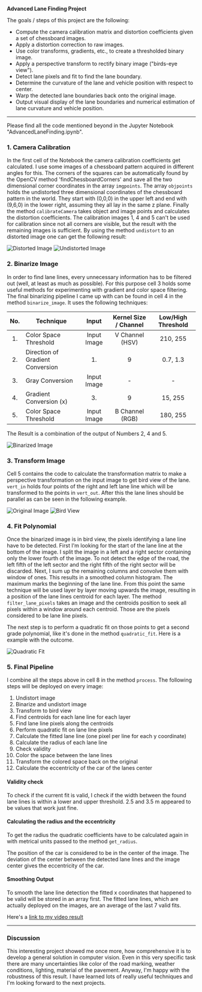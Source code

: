 **Advanced Lane Finding Project**

The goals / steps of this project are the following:

* Compute the camera calibration matrix and distortion coefficients given a set of chessboard images.
* Apply a distortion correction to raw images.
* Use color transforms, gradients, etc., to create a thresholded binary image.
* Apply a perspective transform to rectify binary image ("birds-eye view").
* Detect lane pixels and fit to find the lane boundary.
* Determine the curvature of the lane and vehicle position with respect to center.
* Warp the detected lane boundaries back onto the original image.
* Output visual display of the lane boundaries and numerical estimation of lane curvature and vehicle position.

[//]: # (Image References)

[imageDistort]: ./camera_cal/calibration5.jpg "Distorted"
[imageUndistort]: ./output_images/undistorted.jpg "Undistorted"
[imageBinarized]: ./output_images/binarized.jpg "Binarized"
[imagePerspective]: ./test_images/test2.jpg "Perspective Image"
[imageTransformed]: ./output_images/birdview.jpg "Bird View"
[imageQuadratic]: ./output_images/quadraticfit.png "Quadratic Fit"
[imageOutput]: ./output_images/output.jpg "Output"
[video1]: ./out.mp4 "Video" 

---
Please find all the code mentioned beyond in the Jupyter Notebook "AdvancedLaneFinding.ipynb".

### 1. Camera Calibration

In the first cell of the Notebook the camera calibration coefficients get calculated. I use some images of a chessboard pattern acquired in different angles for this. The corners of the squares can be automatically found by the OpenCV method 'findChessboardCorners' and save all the two dimensional corner coordinates in the array `imgpoints`. The array `objpoints` holds the undistorted three dimensional coordinates of the chessboard pattern in the world. They start with (0,0,0) in the upper left and end with (9,6,0) in the lower right, assuming they all lay in the same z plane. Finally the method `calibrateCamera` takes object and image points and calculates the distortion coefficients. The calibration images 1, 4 and 5 can't be used for calibration since not all corners are visible, but the result with the remaining images is sufficient. By using the method `undistort` to an distorted image one can get the following result: 

![Distorted Image][imageDistort]
![Undistorted Image][imageUndistort]

### 2. Binarize Image

In order to find lane lines, every unnecessary information has to be filtered out (well, at least as much as possible). For this purpose cell 3 holds some useful methods for experimenting with gradient and color space filtering. The final binarizing pipeline I came up with can be found in cell 4 in the method `binarize_image`. It uses the following techniques:

| No. | Technique | Input | Kernel Size / Channel | Low/High Threshold |
|:---:|---|:---:|:---:|:---:| 
| 1. | Color Space Threshold | Input Image | V Channel (HSV) | 210, 255 |
| 2. | Direction of Gradient Conversion | 1. | 9 | 0.7, 1.3 |
| 3. | Gray Conversion | Input Image | - | - |
| 4. | Gradient Conversion (x) | 3. | 9 | 15, 255 |
| 5. | Color Space Threshold | Input Image | B Channel (RGB) | 180, 255 |

The Result is a combination of the output of Numbers 2, 4 and 5.

![Binarized Image][imageBinarized]

### 3. Transform Image

Cell 5 contains the code to calculate the transformation matrix to make a perspective transformation on the input image to get bird view of the lane. `vert_in` holds four points of the right and left lane line which will be transformed to the points in `vert_out`. After this the lane lines should be parallel as can be seen in the following example.

![Original Image][imagePerspective]
![Bird View][imageTransformed]

### 4. Fit Polynomial

Once the binarized image is in bird view, the pixels identifying a lane line have to be detected. First I'm looking for the start of the lane line at the bottom of the image. I split the image in a left and a right sector containing only the lower fourth of the image. To not detect the edge of the road, the left fifth of the left sector and the right fifth of the right sector will be discarded. Next, I sum up the remaining columns and convolve them with window of ones. This results in a smoothed column histogram. The maximum marks the beginning of the lane line. From this point the same technique will be used layer by layer moving upwards the image, resulting in a position of the lane lines centroid for each layer. The method `filter_lane_pixels` takes an image and the centroids position to seek all pixels within a window around each centroid. Those are the pixels considered to be lane line pixels.

The next step is to perform a quadratic fit on those points to get a second grade polynomial, like it's done in the method `quadratic_fit`. Here is a example with the outcome.

![Quadratic Fit][imageQuadratic]

### 5. Final Pipeline

I combine all the steps above in cell 8 in the method `process`. The following steps will be deployed on every image:

1. Undistort image
2. Binarize and undistort image
3. Transform to bird view
4. Find centroids for each lane line for each layer
5. Find lane line pixels along the centroids
6. Perform quadratic fit on lane line pixels
7. Calculate the fitted lane line (one pixel per line for each y coordinate)
8. Calculate the radius of each lane line
9. Check validity
10. Color the space between the lane lines
11. Transform the colored space back on the original
12. Calculate the eccentricity of the car of the lanes center 

#### Validity check

To check if the current fit is valid, I check if the width between the found lane lines is within a lower and upper threshold. 2.5 and 3.5 m appeared to be values that work just fine.

#### Calculating the radius and the eccentricity
To get the radius the quadratic coefficients have to be calculated again in with metrical units passed to the method `get_radius`.

The position of the car is considered to be in the center of the image. The deviation of the center between the detected lane lines and the image center gives the eccentricity of the car.

#### Smoothing Output
To smooth the lane line detection the fitted x coordinates that happened to be valid will be stored in an array first. The fitted lane lines, which are actually deployed on the images, are an average of the last 7 valid fits.


Here's a [link to my video result](./output_images/out.mp4)

---

### Discussion
This interesting project showed me once more, how comprehensive it is to develop a general solution in computer vision. Even in this very specific task there are many uncertainties like color of the road marking, weather conditions, lighting, material of the pavement. Anyway, I'm happy with the robustness of this result. I have learned lots of really useful techniques and I'm looking forward to the next projects.
